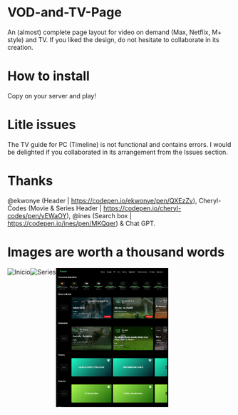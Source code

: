 # VOD-and-TV-Page
An (almost) complete page layout for video on demand (Max, Netflix, M+ style) and TV. If you liked the design, do not hesitate to collaborate in its creation.

# How to install
Copy on your server and play!

# Litle issues
The TV guide for PC (Timeline) is not functional and contains errors. I would be delighted if you collaborated in its arrangement from the Issues section.

# Thanks

@ekwonye (Header | https://codepen.io/ekwonye/pen/QXEzZv), Cheryl-Codes (Movie & Series Header | https://codepen.io/cheryl-codes/pen/yEWaOY), @ines (Search box | https://codepen.io/ines/pen/MKQqer) & Chat GPT.

# Images are worth a thousand words

<div style="display: flex; height: auto">
  <img alt="Inicio" src="https://github.com/pepelecho/VOD-and-TV-Page/blob/main/screenshots/1.png?raw=true" style="max-width: 50%; height: auto;>
  <img alt="Buscador" src="https://github.com/pepelecho/VOD-and-TV-Page/blob/main/screenshots/2.png?raw=true" style="max-width: 50%; height: auto;">
  <img alt="Series" src="https://github.com/pepelecho/VOD-and-TV-Page/blob/main/screenshots/10.png?raw=true" style="max-width: 50%; height: auto;">
  <img alt="Deportes" src="https://github.com/pepelecho/VOD-and-TV-Page/blob/main/screenshots/5.png?raw=true" style="max-width: 50%; height: auto;">
</div>
